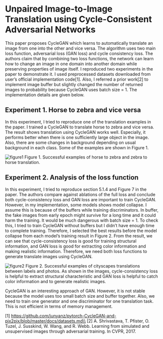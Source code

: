 # Unpaired Image-to-Image Translation using Cycle-Consistent Adversarial Networks

This paper proposes CycleGAN which learns to automatically translate an image from one into the other and vice versa. The algorithm uses two main loss function, adversarial loss (GAN loss) and cycle consistency loss. The authors claim that by combining two loss functions, the network can learn how to change an image in one domain into another domain while preserving properties of image itself. I reproduced two experiments in the paper to demonstrate it. 
I used preprocessed datasets downloaded from user’s official implementation code[1]. Also, I referred a prior work[2] to implement image buffer but slightly changed the number of returned images to probability because CycleGAN uses batch size = 1. The implementation details are given below.

## Experiment 1. Horse to zebra and vice versa
In this experiment, I tried to reproduce one of the translation examples in the paper. I trained a CycleGAN to translate horse to zebra and vice versa. The result shows translation using CycleGAN works well. Especially, it performs better when there is one sufficiently large object in the image. Also, there are some changes in background depending on usual background in each class. Some of the examples are shown in Figure 1. 

![figure1](https://user-images.githubusercontent.com/52485688/87550491-0bbffd80-c6ea-11ea-91d0-52955158e171.png)
Figure 1. Successful examples of horse to zebra and zebra to horse translation.

## Experiment 2. Analysis of the loss function
In this experiment, I tried to reproduce section 5.1.4 and Figure 7 in the paper. The authors compare against ablations of the full loss and conclude both cycle-consistency loss and GAN loss are important to train CycleGAN. However, in my implementation, some models shows model collapse. I assume this is because of the buffers while training discriminators. In buffer, the fake images from early epoch might survive for a long time and it could harm the training. It would be much dangerous with batch size = 1. To check this, I tried to train CycleGAN without buffers but I didn’t have enough time to complete training. Therefore, I selected the best results before the model collapse from each model’s training result in Figure 2. From the result, we can see that cycle-consistency loss is good for training structural information, and GAN loss is good for extracting color information and making realistic information. Therefore, we need both loss functions to generate translate images using CycleGAN. 

![figure2](https://user-images.githubusercontent.com/52485688/87550513-124e7500-c6ea-11ea-908e-b34bcccb2d88.png)
Figure 2. Successful examples of cityscapes translations between labels and photos. As shown in the images, cycle-consistency loss is helpful to extract structural characteristic and GAN loss is helpful to catch color information and to generate realistic images.

CycleGAN is an interesting approach of GAN. However, it is not stable because the model uses too small batch size and buffer together. Also, we need to train one generator and one discriminator for one translation task. This is not efficient in terms of memory management. 

[1] https://github.com/junyanz/pytorch-CycleGAN-and-pix2pix/blob/master/docs/datasets.md\\
[2] A. Shrivastava, T. Pfister, O. Tuzel, J. Susskind, W. Wang, and R. Webb. Learning from simulated and unsupervised images through adversarial training. In CVPR, 2017.
